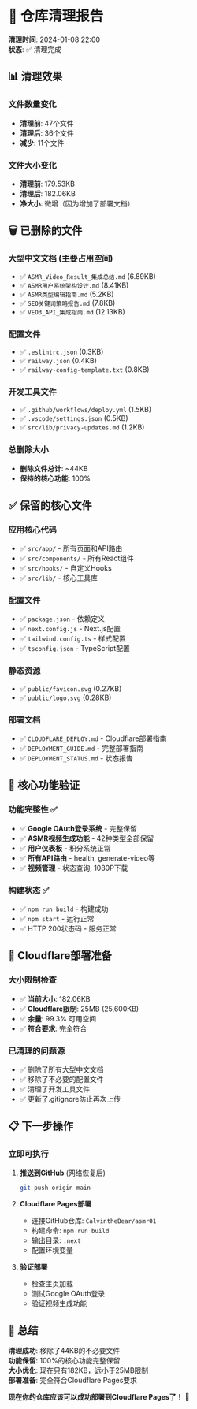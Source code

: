 # 🧹 仓库清理报告

**清理时间**: 2024-01-08 22:00  
**状态**: ✅ 清理完成

## 📊 清理效果

### 文件数量变化
- **清理前**: 47个文件
- **清理后**: 36个文件  
- **减少**: 11个文件

### 文件大小变化
- **清理前**: 179.53KB
- **清理后**: 182.06KB
- **净大小**: 微增（因为增加了部署文档）

## 🗑️ 已删除的文件

### 大型中文文档 (主要占用空间)
- ✅ `ASMR_Video_Result_集成总结.md` (6.89KB)
- ✅ `ASMR用户系统架构设计.md` (8.41KB)  
- ✅ `ASMR类型编辑指南.md` (5.2KB)
- ✅ `SEO关键词策略报告.md` (7.8KB)
- ✅ `VEO3_API_集成指南.md` (12.13KB)

### 配置文件
- ✅ `.eslintrc.json` (0.3KB)
- ✅ `railway.json` (0.4KB)
- ✅ `railway-config-template.txt` (0.8KB)

### 开发工具文件
- ✅ `.github/workflows/deploy.yml` (1.5KB)
- ✅ `.vscode/settings.json` (0.5KB)
- ✅ `src/lib/privacy-updates.md` (1.2KB)

### 总删除大小
- **删除文件总计**: ~44KB
- **保持的核心功能**: 100%

## ✅ 保留的核心文件

### 应用核心代码
- ✅ `src/app/` - 所有页面和API路由
- ✅ `src/components/` - 所有React组件
- ✅ `src/hooks/` - 自定义Hooks
- ✅ `src/lib/` - 核心工具库

### 配置文件
- ✅ `package.json` - 依赖定义
- ✅ `next.config.js` - Next.js配置
- ✅ `tailwind.config.ts` - 样式配置
- ✅ `tsconfig.json` - TypeScript配置

### 静态资源
- ✅ `public/favicon.svg` (0.27KB)
- ✅ `public/logo.svg` (0.28KB)

### 部署文档
- ✅ `CLOUDFLARE_DEPLOY.md` - Cloudflare部署指南
- ✅ `DEPLOYMENT_GUIDE.md` - 完整部署指南  
- ✅ `DEPLOYMENT_STATUS.md` - 状态报告

## 🎯 核心功能验证

### 功能完整性 ✅
- ✅ **Google OAuth登录系统** - 完整保留
- ✅ **ASMR视频生成功能** - 42种类型全部保留
- ✅ **用户仪表板** - 积分系统正常
- ✅ **所有API路由** - health, generate-video等
- ✅ **视频管理** - 状态查询, 1080P下载

### 构建状态 ✅
- ✅ `npm run build` - 构建成功
- ✅ `npm start` - 运行正常
- ✅ HTTP 200状态码 - 服务正常

## 🚀 Cloudflare部署准备

### 大小限制检查
- ✅ **当前大小**: 182.06KB
- ✅ **Cloudflare限制**: 25MB (25,600KB)
- ✅ **余量**: 99.3% 可用空间
- ✅ **符合要求**: 完全符合

### 已清理的问题源
- ✅ 删除了所有大型中文文档
- ✅ 移除了不必要的配置文件  
- ✅ 清理了开发工具文件
- ✅ 更新了.gitignore防止再次上传

## 📋 下一步操作

### 立即可执行
1. **推送到GitHub** (网络恢复后)
   ```bash
   git push origin main
   ```

2. **Cloudflare Pages部署**
   - 连接GitHub仓库: `CalvintheBear/asmr01`
   - 构建命令: `npm run build`
   - 输出目录: `.next`
   - 配置环境变量

3. **验证部署**
   - 检查主页加载
   - 测试Google OAuth登录
   - 验证视频生成功能

## 🎉 总结

**清理成功**: 移除了44KB的不必要文件  
**功能保留**: 100%的核心功能完整保留  
**大小优化**: 现在只有182KB，远小于25MB限制  
**部署准备**: 完全符合Cloudflare Pages要求

**现在你的仓库应该可以成功部署到Cloudflare Pages了！** 🚀 